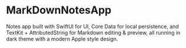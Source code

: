 # MarkDownNotesApp
Notes app built with SwiftUI for UI, Core Data for local persistence, and TextKit + AttributedString for Markdown editing &amp; preview, all running in dark theme with a modern Apple style design.
